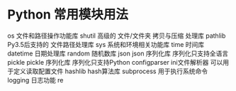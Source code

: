 # Python 常用模块用法

os     文件和路径操作功能库
shutil      高级的 文件/文件夹 拷贝与压缩 处理库
pathlib  Py3.5后支持的 文件路径处理库
sys    系统和环境相关功能库
time        时间库
datetime    日期处理库
random      随机数库
json     json 序列化库   序列化只支持全语言
pickle   pickle 序列化库 序列化只支持Python
configparser   ini文件解析器  可以用于定义读取配置文件
hashlib        hash算法库
subprocess     用于执行系统命令
logging     日志功能
re

